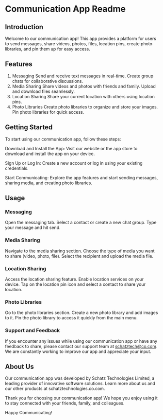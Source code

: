 # Communication App Readme
## Introduction
Welcome to our communication app! This app provides a platform for users to send messages, share videos, photos, files, location pins, create photo libraries, and pin them up for easy access.

## Features
1. Messaging
Send and receive text messages in real-time.
Create group chats for collaborative discussions.
2. Media Sharing
Share videos and photos with friends and family.
Upload and download files seamlessly.
3. Location Sharing
Share your current location with others using location pins.
4. Photo Libraries
Create photo libraries to organize and store your images.
Pin photo libraries for quick access.

## Getting Started
To start using our communication app, follow these steps:

Download and Install the App: Visit our website or the app store to download and install the app on your device.

Sign Up or Log In: Create a new account or log in using your existing credentials.

Start Communicating: Explore the app features and start sending messages, sharing media, and creating photo libraries.

## Usage

### Messaging
Open the messaging tab.
Select a contact or create a new chat group.
Type your message and hit send.

### Media Sharing
Navigate to the media sharing section.
Choose the type of media you want to share (video, photo, file).
Select the recipient and upload the media file.

### Location Sharing
Access the location sharing feature.
Enable location services on your device.
Tap on the location pin icon and select a contact to share your location.

### Photo Libraries
Go to the photo libraries section.
Create a new photo library and add images to it.
Pin the photo library to access it quickly from the main menu.


### Support and Feedback
If you encounter any issues while using our communication app or have any feedback to share, please contact our support team at schatztech@co.com. We are constantly working to improve our app and appreciate your input.

## About Us
Our communication app was developed by Schatz Technologies Limited, a leading provider of innovative software solutions. Learn more about us and our other products at schatztechnologies.co.com.

Thank you for choosing our communication app! We hope you enjoy using it to stay connected with your friends, family, and colleagues.

Happy Communicating!